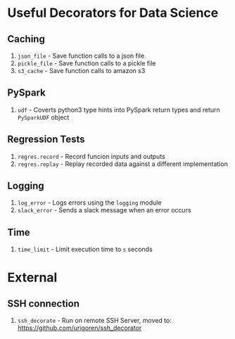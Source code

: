 # Useful Decorators for Data Science

## Caching

  1. `json_file` - Save function calls to a json file
  1. `pickle_file` - Save function calls to a pickle file
  1. `s3_cache` - Save function calls to amazon s3
  
## PySpark

  1. `udf` - Coverts python3 type hints into PySpark return types and return `PySparkUDF` object
  
## Regression Tests
  1. `regres.record` - Record funcion inputs and outputs
  1. `regres.replay` - Replay recorded data against a different implementation
  
## Logging
  1. `log_error` - Logs errors using the `logging` module
  1. `slack_error` - Sends a slack message when an error occurs
  
  
## Time
  1. `time_limit` - Limit execution time to `s` seconds
  
# External

## SSH connection
  1. `ssh_decorate` - Run on remote SSH Server, moved to: https://github.com/urigoren/ssh_decorator
